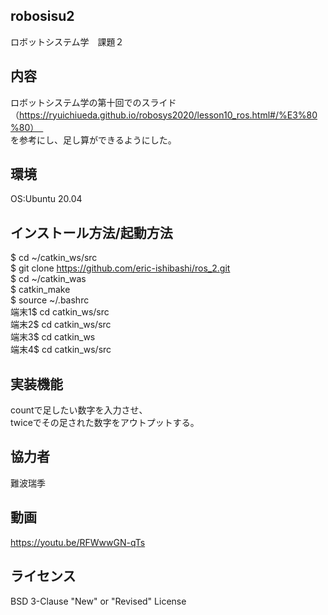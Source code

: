 ## robosisu2
ロボットシステム学　課題２

## 内容
ロボットシステム学の第十回でのスライド（https://ryuichiueda.github.io/robosys2020/lesson10_ros.html#/%E3%80%80）　<br>を参考にし、足し算ができるようにした。


## 環境
OS:Ubuntu 20.04

## インストール方法/起動方法
$ cd ~/catkin_ws/src<br>
$ git clone https://github.com/eric-ishibashi/ros_2.git <br>
$ cd ~/catkin_was<br>
$ catkin_make<br>
$ source ~/.bashrc<br>
端末1$ cd catkin_ws/src<br>
端末2$ cd catkin_ws/src<br>
端末3$ cd catkin_ws<br>
端末4$ cd catkin_ws/src

## 実装機能
countで足したい数字を入力させ、<br>
twiceでその足された数字をアウトプットする。

## 協力者
難波瑞季

## 動画
https://youtu.be/RFWwwGN-qTs

## ライセンス
BSD 3-Clause "New" or "Revised" License



